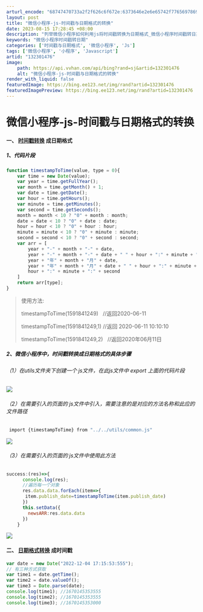 ```yaml
---
arturl_encode: "68747470733a2f2f626c6f672e:6373646e2e6e65742f77656978696e5f35393533333734362f:61727469636c652f64657461696c732f313332333031343736"
layout: post
title: "微信小程序-js-时间戳与日期格式的转换"
date: 2023-08-15 17:28:45 +08:00
description: "列举微信小程序如何利用js将时间戳转换为日期格式_微信小程序时间戳转日期"
keywords: "微信小程序时间戳转日期"
categories: ['时间戳与日期格式', '微信小程序', 'Js']
tags: ['微信小程序', '小程序', 'Javascript']
artid: "132301476"
image:
    path: https://api.vvhan.com/api/bing?rand=sj&artid=132301476
    alt: "微信小程序-js-时间戳与日期格式的转换"
render_with_liquid: false
featuredImage: https://bing.ee123.net/img/rand?artid=132301476
featuredImagePreview: https://bing.ee123.net/img/rand?artid=132301476
---
```


# 微信小程序-js-时间戳与日期格式的转换

#### 一、 [时间戳转换](https://so.csdn.net/so/search?q=%E6%97%B6%E9%97%B4%E6%88%B3%E8%BD%AC%E6%8D%A2&spm=1001.2101.3001.7020 "时间戳转换") 成日期格式

##### 1、代码片段

```javascript
function timestampToTime(value, type = 0){
    var time = new Date(value);
    var year = time.getFullYear();
    var month = time.getMonth() + 1;
    var date = time.getDate();
    var hour = time.getHours();
    var minute = time.getMinutes();
    var second = time.getSeconds();
    month = month < 10 ? "0" + month : month; 
    date = date < 10 ? "0" + date : date; 
    hour = hour < 10 ? "0" + hour : hour; 
    minute = minute < 10 ? "0" + minute : minute; 
    second = second < 10 ? "0" + second : second; 
    var arr = [ 
        year + "-" + month + "-" + date, 
        year + "-" + month + "-" + date + " " + hour + ":" + minute + ":" + second, 
        year + "年" + month + "月" + date, 
        year + "年" + month + "月" + date + " " + hour + ":" + minute + ":" + second, 
        hour + ":" + minute + ":" + second 
    ] 
    return arr[type]; 
} 
```

> 使用方法:
>
> timestampToTime(1591841249)   //返回2020-06-11
>
> timestampToTime(1591841249,1) //返回 2020-06-11 10:10:10
>
> timestampToTime(1591841249,2)   //返回2020年06月11日

##### 2、微信小程序中，时间戳转换成日期格式的具体步骤

###### （1）在utils文件夹下创建一个 js文件，在此js文件中 export 上面的代码片段

![](https://i-blog.csdnimg.cn/blog_migrate/26704e665c4a6d04245fdfa3e904e198.png)

###### （2）在需要引入的页面的 js文件中引入，需要注意的是对应的方法名称和此应的文件路径

```javascript
 import {timestampToTime} from "../../utils/common.js"
```

![](https://i-blog.csdnimg.cn/blog_migrate/47a3ea24deac1dced8309a0ef8f70413.png)

###### （3）在需要引入的页面的 js文件中使用此方法

```javascript
success:(res)=>{
      console.log(res);
      //遍历每一个对象
      res.data.data.forEach(item=>{
       item.publish_date=timestampToTime(item.publish_date)
      })
      this.setData({
        newsARR:res.data.data
      })
    }
```

![](https://i-blog.csdnimg.cn/blog_migrate/0046be7e077ca99d3bb7b0486c8fe2b5.png)

#### 二、 [日期格式转换](https://so.csdn.net/so/search?q=%E6%97%A5%E6%9C%9F%E6%A0%BC%E5%BC%8F%E8%BD%AC%E6%8D%A2&spm=1001.2101.3001.7020 "日期格式转换") 成时间戳

```javascript
var date = new Date("2022-12-04 17:15:53:555");
// 有三种方式获取
var time1 = date.getTime();
var time2 = date.valueOf();
var time3 = Date.parse(date);
console.log(time1); //1670145353555
console.log(time2); //1670145353555
console.log(time3); //1670145353000
```